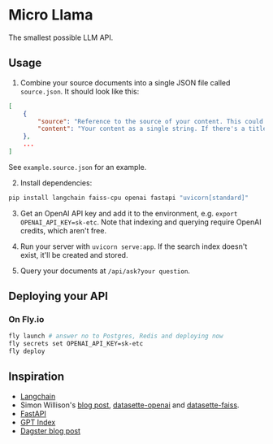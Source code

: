 # Micro Llama

The smallest possible LLM API.

## Usage

1. Combine your source documents into a single JSON file called `source.json`.
   It should look like this:

```json
[
    {
        "source": "Reference to the source of your content. This could be a URL or a title or a filename",
        "content": "Your content as a single string. If there's a title or summary, put these first, separated by new lines."
    }, 
    ...
]
```

See `example.source.json` for an example.

2. Install dependencies:

```bash
pip install langchain faiss-cpu openai fastapi "uvicorn[standard]"
```

3. Get an OpenAI API key and add it to the environment, e.g.
   `export OPENAI_API_KEY=sk-etc`. Note that indexing and querying require
   OpenAI credits, which aren't free.

4. Run your server with `uvicorn serve:app`. If the search index doesn't exist,
   it'll be created and stored.

5. Query your documents at `/api/ask?your question`.

## Deploying your API

### On Fly.io

```bash
fly launch # answer no to Postgres, Redis and deploying now 
fly secrets set OPENAI_API_KEY=sk-etc 
fly deploy
```

## Inspiration

- [Langchain](https://langchain.readthedocs.io/en/latest/)
- Simon Willison's
  [blog post](https://simonwillison.net/2023/Jan/13/semantic-search-answers/),
  [datasette-openai](https://datasette.io/plugins/datasette-openai) and
  [datasette-faiss](https://datasette.io/plugins/datasette-faiss).
- [FastAPI](https://fastapi.tiangolo.com)
- [GPT Index](https://gpt-index.readthedocs.io/en/latest/)
- [Dagster blog post](https://dagster.io/blog/chatgpt-langchain)
